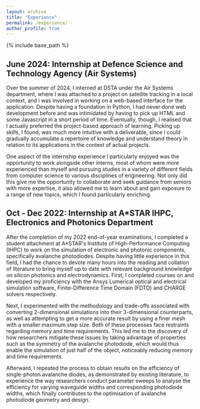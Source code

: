 ```yaml
---
layout: archive
title: "Experience"
permalink: /experience/
author_profile: true
---
```


{% include base_path %}

## June 2024: Internship at Defence Science and Technology Agency (Air Systems)

Over the summer of 2024, I interned at DSTA under the Air Systems department, where I was attached to a project on satellite tracking in a local context, and i was involved in working on a web-based interface for the application. Despite having a foundation in Python, I had never done web development before and was intimidated by having to pick up HTML and some Javascript in a short period of time. Eventually, though, I realised that I actually preferred the project-based approach of learning. Picking up skills, I found, was much more intuitive with a deliverable, since I could gradually accumulate a repertoire of knowledge and understand theory in relation to its applications in the context of actual projects.

One aspect of the internship experience I particularly enjoyed was the opportunity to work alongside other interns, most of whom were more experienced than myself and pursuing studies in a variety of different fields from computer science to various disciplines of engineering. Not only did this give me the opportunity to collaborate and seek guidance from seniors with more expertise, it also allowed me to learn about and gain exposure to a range of new topics, which I found particularly enriching.

## Oct - Dec 2022: Internship at A*STAR IHPC, Electronics and Photonics Department
After the completion of my 2022 end-of-year examinations, I completed a student attachment at A*STAR's Institute of High-Performance Computing (IHPC) to work on the simulation of electronic and photonic components, specifically avalanche photodiodes. Despite having little experience in this field, I had the chance to devote many hours into the reading and collation of literature to bring myself up to date with relevant background knowledge on silicon photonics and electrodynamics. First, I completed courses on and developed my proficiency with the Ansys Lumerical optical and electrical simulation software, Finite-Difference Time Domain (FDTD) and CHARGE solvers respectively.

Next, I experimented with the methodology and trade-offs associated with converting 2-dimensional simulations into their 3-dimensional counterparts, as well as attempting to get a more accurate result by using a finer mesh with a smaller maximum step size. Both of these processes face restraints regarding memory and time requirements. This led me to the discovery of how researchers mitigate these issues by taking advantage of properties such as the symmetry of the avalanche photodiode, which would thus enable the simulation of just half of the object, noticeably reducing memory and time requirements.

Afterward, I repeated the process to obtain results on the efficiency of single-photon avalanche diodes, as demonstrated by existing literature, to experience the way researchers conduct parameter sweeps to analyse the efficiency for varying waveguide widths and corresponding photodiode widths, which finally contributes to the optimisation of avalanche photodiode geometry and design.